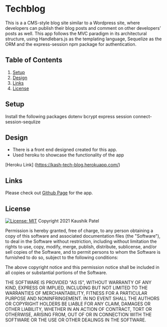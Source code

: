 # Techblog

This is a a CMS-style blog site similar to a Wordpress site, where developers 
can publish their blog posts and comment on other developers’ posts as well.
This app follows the MVC paradigm in its architectural structure, using Handlebars.js as the templating language, Sequelize as the ORM
and the express-session npm package for authentication.


## Table of Contents
1. [Setup](#setup)
2. [Design](#design)
3. [Links](#links)
4. [License](#license)


<a name="setup"></a>

## Setup

Install the following packages
dotenv
bcrypt
express session
connect-session-sequlize


<a name="design"></a>

## Design

* There is a front end designed created for this app.
* Used heroku to showcase the functionality of the app

[Heroku Link] (https://kash-tech-blog.herokuapp.com/) 

<a name="links"></a>

## Links

Please check out [Github Page](https://github.com/kashpateltech/Techblog) for the app.


<a name="license"></a>

## License
[![License: MIT](https://img.shields.io/badge/License-MIT-yellow.svg)](https://opensource.org/licenses/MIT)
Copyright 2021 Kaushik Patel

Permission is hereby granted, free of charge, to any person obtaining a copy of this software and associated documentation files (the "Software"), to deal in the Software without restriction, including without limitation the rights to use, copy, modify, merge, publish, distribute, sublicense, and/or sell copies of the Software, and to permit persons to whom the Software is furnished to do so, subject to the following conditions:

The above copyright notice and this permission notice shall be included in all copies or substantial portions of the Software.

THE SOFTWARE IS PROVIDED "AS IS", WITHOUT WARRANTY OF ANY KIND, EXPRESS OR IMPLIED, INCLUDING BUT NOT LIMITED TO THE WARRANTIES OF MERCHANTABILITY, FITNESS FOR A PARTICULAR PURPOSE AND NONINFRINGEMENT. IN NO EVENT SHALL THE AUTHORS OR COPYRIGHT HOLDERS BE LIABLE FOR ANY CLAIM, DAMAGES OR OTHER LIABILITY, WHETHER IN AN ACTION OF CONTRACT, TORT OR OTHERWISE, ARISING FROM, OUT OF OR IN CONNECTION WITH THE SOFTWARE OR THE USE OR OTHER DEALINGS IN THE SOFTWARE.
